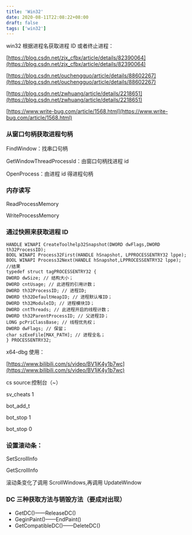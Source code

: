 ```yaml
---
title: 'Win32'
date: 2020-08-11T22:08:22+08:00
draft: false
tags: ['win32']
---
```


win32 根据进程名获取进程 ID 或者终止进程：

[](https://blog.csdn.net/zjx_cfbx/article/details/82390064)[https://blog.csdn.net/zjx_cfbx/article/details/82390064](https://blog.csdn.net/zjx_cfbx/article/details/82390064)

[](https://blog.csdn.net/ouchengguo/article/details/88602267)[https://blog.csdn.net/ouchengguo/article/details/88602267](https://blog.csdn.net/ouchengguo/article/details/88602267)

[](https://blog.csdn.net/zwhuang/article/details/2218651)[https://blog.csdn.net/zwhuang/article/details/2218651](https://blog.csdn.net/zwhuang/article/details/2218651)

[](https://www.write-bug.com/article/1568.html)[https://www.write-bug.com/article/1568.html](https://www.write-bug.com/article/1568.html)

### 从窗口句柄获取进程句柄

FindWindow：找串口句柄

GetWindowThreadProcessId：由窗口句柄找进程 id

OpenProcess：由进程 id 得进程句柄

### 内存读写

ReadProcessMemory

WriteProcessMemory

### 通过快照来获取进程 ID

```
HANDLE WINAPI CreateToolhelp32Snapshot(DWORD dwFlags,DWORD th32ProcessID);
BOOL WINAPI Process32First(HANDLE hSnapshot, LPPROCESSENTRY32 lppe);
BOOL WINAPI Process32Next(HANDLE hSnapshot,LPPROCESSENTRY32 lppe);
//结果
typedef struct tagPROCESSENTRY32 {
DWORD dwSize; // 结构大小；
DWORD cntUsage; // 此进程的引用计数；
DWORD th32ProcessID; // 进程ID;
DWORD th32DefaultHeapID; // 进程默认堆ID；
DWORD th32ModuleID; // 进程模块ID；
DWORD cntThreads; // 此进程开启的线程计数；
DWORD th32ParentProcessID; // 父进程ID；
LONG pcPriClassBase; // 线程优先权；
DWORD dwFlags; // 保留；
char szExeFile[MAX_PATH]; // 进程全名；
} PROCESSENTRY32;

```

x64-dbg 使用：

[](https://www.bilibili.com/s/video/BV1jK4y1b7wc)[https://www.bilibili.com/s/video/BV1jK4y1b7wc](https://www.bilibili.com/s/video/BV1jK4y1b7wc)

cs source:控制台（~）

sv_cheats 1

bot_add_t

bot_stop 1

bot_stop 0

### 设置滚动条：

SetScrollInfo

GetScrollInfo

滚动条变化了调用 ScrollWindows,再调用 UpdateWindow

### DC 三种获取方法与销毁方法（要成对出现）

-   GetDC()——ReleaseDC()
-   GeginPaint()——EndPaint()
-   GetCompatibleDC()——DeleteDC()
